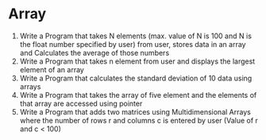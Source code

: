 # Array

1) Write a Program that takes N elements (max. value of N is 100 and N is the float number specified by user) from user, stores data in an array and Calculates the average of those numbers
2) Write a Program that takes n element from user and displays the largest element of an array
3) Write a Program that calculates the standard deviation of 10 data using arrays
4) Write a Program that takes the array of five element and the elements of that array are accessed using pointer
5) Write a Program that adds two matrices using Multidimensional Arrays where the number of rows r and columns c is entered by user (Value of r and c < 100)
